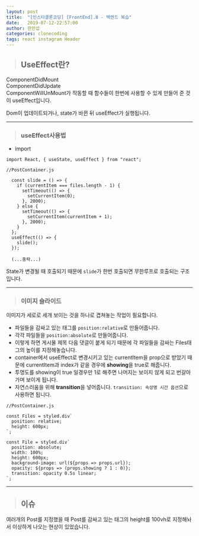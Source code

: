 ```yaml
---
layout: post
title:  "[인스타클론코딩] [FrontEnd].8 - 백엔드 복습"
date:   2019-07-12-22:57:00
author: 한만섭
categories: clonecoding
tags: react instagram Header
---
```


> ## UseEffect란? 

ComponentDidMount  
ComponentDidUpdate  
ComponentWillUnMount가  작동할 때 함수들이 한번에 사용할 수 있게 만들어 준 것이 useEffect입니다. 

Dom이 업데이트되거나, state가 바뀐 뒤 useEffect가 실행됩니다.

***

> ### useEffect사용법 

* import  

```
import React, { useState, useEffect } from "react";
``` 

```
//PostContainer.js

  const slide = () => {
    if (currentItem === files.length - 1) {
      setTimeout(() => {
        setCurrentItem(0);
      }, 2000);
    } else {
      setTimeout(() => {
        setCurrentItem(currentItem + 1);
      }, 2000);
    }
  };
  useEffect(() => {
    slide();  
  });
  
  (...중략...)
```

State가 변경될 때 호출되기 때문에 `slide`가 한번 호출되면 무한루프로 호출되는 구조입니다.  

***

> ### 이미지 슬라이드 

이미지가 세로로 세개 보이는 것을 하나로 겹쳐놓는 작업이 필요합니다.  
* 파일들을 감싸고 있는 태그를 `position:relative`로 만들어줍니다.  
* 각각 파일들을 `position:absolute`로 만들어줍니다.  
* 이렇게 하면 게시물 제목 다음 댓글이 붙게 되기 때문에 각 파일들을 감싸는 Files태그의 높이를 지정해놓습니다.  
* container에서 useEffect로 변경시키고 있는 currentItem을 prop으로 받았기 때문에 currentItem과 index가 같을 경우에 **showing**을 true로 해줍니다.  
* 투명도를 showing이 true 일경우만 1로 해주면 나머지는 보이지 않게 되고 번갈아가며 보이게 됩니다.  
* 자연스러움을 위해 **transition**을 넣어줍니다. `transition: 속성명 시간 옵션`으로 사용하면 됩니다.  

```
//PostContainer.js

const Files = styled.div`
  position: relative;
  height: 600px;
`;

const File = styled.div`
  position: absolute;
  width: 100%;
  height: 600px;
  background-image: url(${props => props.url});
  opacity: ${props => (props.showing ? 1 : 0)};
  transition: opacity 0.5s linear;
`;
```

***

> ## 이슈 

여러개의 Post를 지정했을 때 Post를 감싸고 있는 태그의 height를 100vh로 지정해놔서 이상하게 나오는 현상이 있었습니다. 
